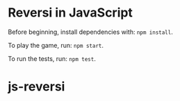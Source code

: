 # Reversi in JavaScript

Before beginning, install dependencies with: `npm install`.

To play the game, run: `npm start`.

To run the tests, run: `npm test`.
# js-reversi
